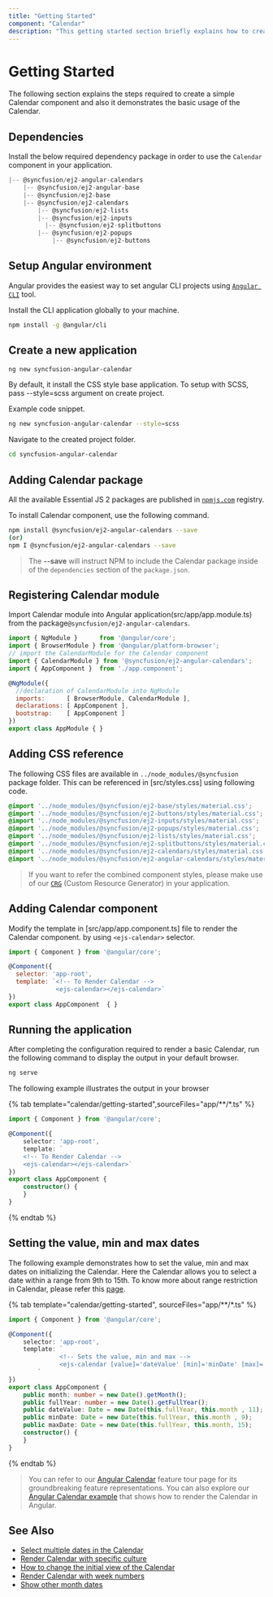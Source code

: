 ```yaml
---
title: "Getting Started"
component: "Calendar"
description: "This getting started section briefly explains how to create a calendar component in an application."
---
```


# Getting Started

The following section explains the steps required to create a
simple Calendar component and also it demonstrates the basic usage of the Calendar.

## Dependencies

Install the below required dependency package in order to use the `Calendar` component in your application.

```javascript
|-- @syncfusion/ej2-angular-calendars
    |-- @syncfusion/ej2-angular-base
    |-- @syncfusion/ej2-base
    |-- @syncfusion/ej2-calendars
        |-- @syncfusion/ej2-lists
        |-- @syncfusion/ej2-inputs
          |-- @syncfusion/ej2-splitbuttons
        |-- @syncfusion/ej2-popups
            |-- @syncfusion/ej2-buttons
```

## Setup Angular environment

Angular provides the easiest way to set angular CLI projects using [`Angular CLI`](https://github.com/angular/angular-cli) tool.

Install the CLI application globally to your machine.

```bash
npm install -g @angular/cli
```

## Create a new application

```bash
ng new syncfusion-angular-calendar
```

By default, it install the CSS style base application. To setup with SCSS, pass --style=scss argument on create project.

Example code snippet.

```bash
ng new syncfusion-angular-calendar --style=scss
```

Navigate to the created project folder.

```bash
cd syncfusion-angular-calendar
```

## Adding Calendar package

All the available Essential JS 2 packages are published in [`npmjs.com`](https://www.npmjs.com/~syncfusionorg) registry.

To install Calendar component, use the following command.

```bash
npm install @syncfusion/ej2-angular-calendars --save
(or)
npm I @syncfusion/ej2-angular-calendars --save
```

> The **--save** will instruct NPM to include the Calendar package inside of the `dependencies` section of the `package.json`.

## Registering Calendar module

Import Calendar module into Angular application(src/app/app.module.ts) from the package`@syncfusion/ej2-angular-calendars`.

```javascript
import { NgModule }      from '@angular/core';
import { BrowserModule } from '@angular/platform-browser';
// import the CalendarModule for the Calendar component
import { CalendarModule } from '@syncfusion/ej2-angular-calendars';
import { AppComponent }  from './app.component';

@NgModule({
  //declaration of CalendarModule into NgModule
  imports:      [ BrowserModule, CalendarModule ],
  declarations: [ AppComponent ],
  bootstrap:    [ AppComponent ]
})
export class AppModule { }
```

## Adding CSS reference

The following CSS files are available in `../node_modules/@syncfusion` package folder.
This can be referenced in [src/styles.css] using following code.

```css
@import '../node_modules/@syncfusion/ej2-base/styles/material.css';
@import '../node_modules/@syncfusion/ej2-buttons/styles/material.css';
@import '../node_modules/@syncfusion/ej2-inputs/styles/material.css';
@import '../node_modules/@syncfusion/ej2-popups/styles/material.css';
@import '../node_modules/@syncfusion/ej2-lists/styles/material.css';
@import '../node_modules/@syncfusion/ej2-splitbuttons/styles/material.css';
@import '../node_modules/@syncfusion/ej2-calendars/styles/material.css';
@import '../node_modules/@syncfusion/ej2-angular-calendars/styles/material.css';
```

>If you want to refer the combined component styles, please make use of our [`CRG`](https://crg.syncfusion.com/) (Custom Resource Generator) in your application.

## Adding Calendar component

Modify the template in [src/app/app.component.ts] file to render the Calendar component. by using `<ejs-calendar>` selector.

```javascript
import { Component } from '@angular/core';

@Component({
  selector: 'app-root',
  template: `<!-- To Render Calendar -->
             <ejs-calendar></ejs-calendar>`
})
export class AppComponent  { }
```

## Running the application

After completing the configuration required to render a basic Calendar, run the following command to
display the output in your default browser.

```cmd
ng serve
```

The following example illustrates the output in your browser

{% tab template="calendar/getting-started",sourceFiles="app/**/*.ts" %}

```typescript
import { Component } from '@angular/core';

@Component({
    selector: 'app-root',
    template: `
    <!-- To Render Calendar -->
    <ejs-calendar></ejs-calendar>`
})
export class AppComponent {
    constructor() {
    }
}
```

{% endtab %}

## Setting the value, min and max dates

The following example demonstrates how to set the value,  min and max dates on initializing the Calendar. Here the Calendar allows you to select a date within a range from 9th to 15th. To know more about range restriction in Calendar, please refer this [page](./date-range).

{% tab template="calendar/getting-started", sourceFiles="app/**/*.ts" %}

```typescript
import { Component } from '@angular/core';

@Component({
    selector: 'app-root',
    template: `
              <!-- Sets the value, min and max -->
              <ejs-calendar [value]='dateValue' [min]='minDate' [max]='maxDate'></ejs-calendar>
        `
})
export class AppComponent {
    public month: number = new Date().getMonth();
    public fullYear: number = new Date().getFullYear();
    public dateValue: Date = new Date(this.fullYear, this.month , 11);
    public minDate: Date = new Date(this.fullYear, this.month , 9);
    public maxDate: Date = new Date(this.fullYear, this.month, 15);
    constructor() {
    }
}
```

{% endtab %}

> You can refer to our [Angular Calendar](https://www.syncfusion.com/angular-ui-components/angular-calendar) feature tour page for its groundbreaking feature representations. You can also explore our [Angular Calendar example](https://ej2.syncfusion.com/angular/demos/#/material/calendar/default) that shows how to render the Calendar in Angular.

## See Also

* [Select multiple dates in the Calendar](./multi-select)
* [Render Calendar with specific culture](./globalization)
* [How to change the initial view of the Calendar](./calendar-views)
* [Render Calendar with week numbers](./how-to/render-the-calendar-with-week-numbers)
* [Show other month dates](./how-to/show-dates-of-other-months)